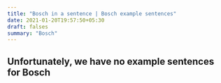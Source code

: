 ```yaml
---
title: "Bosch in a sentence | Bosch example sentences"
date: 2021-01-20T19:57:50+05:30
draft: falses
summary: "Bosch"
---
```

## Unfortunately, we have no example sentences for Bosch                 
